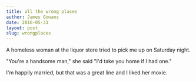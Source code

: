 ```yaml
---  
title: all the wrong places  
author: James Gowans  
date: 2016-05-31  
layout: post 
slug: wrongplaces  
---  
```


A homeless woman at the liquor store tried to pick me up on Saturday night. 

"You're a handsome man," she said "I'd take you home if I had one." 

I'm happily married, but that was a great line and I liked her moxie. 